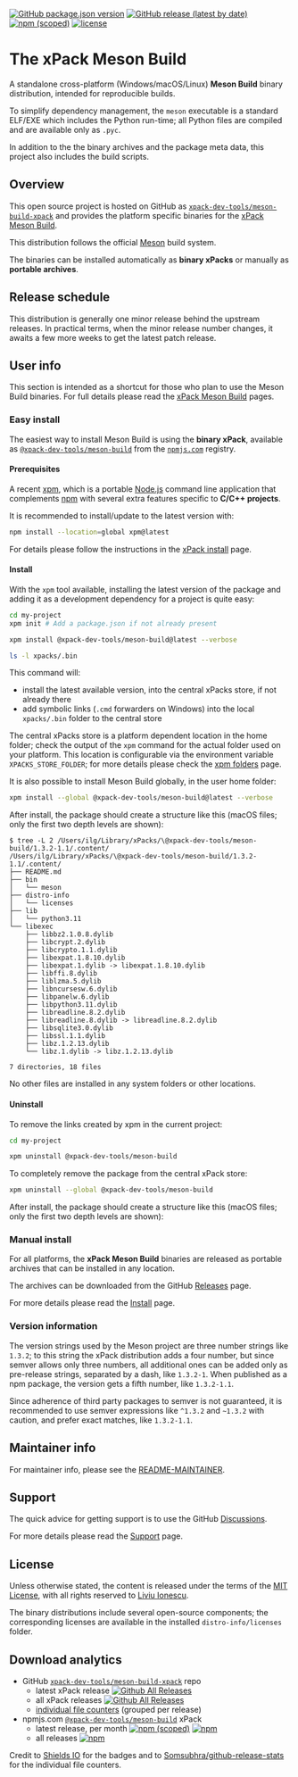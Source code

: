 [![GitHub package.json version](https://img.shields.io/github/package-json/v/xpack-dev-tools/meson-build-xpack)](https://github.com/xpack-dev-tools/meson-build-xpack/blob/xpack/package.json)
[![GitHub release (latest by date)](https://img.shields.io/github/v/release/xpack-dev-tools/meson-build-xpack)](https://github.com/xpack-dev-tools/meson-build-xpack/releases/)
[![npm (scoped)](https://img.shields.io/npm/v/@xpack-dev-tools/meson-build.svg?color=blue)](https://www.npmjs.com/package/@xpack-dev-tools/meson-build/)
[![license](https://img.shields.io/github/license/xpack-dev-tools/meson-build-xpack)](https://github.com/xpack-dev-tools/meson-build-xpack/blob/xpack/LICENSE)

# The xPack Meson Build

A standalone cross-platform (Windows/macOS/Linux) **Meson Build**
binary distribution, intended for reproducible builds.

To simplify dependency management, the `meson` executable is a
standard ELF/EXE which includes the Python run-time; all Python
files are compiled and are available only as `.pyc`.

In addition to the the binary archives and the package meta data,
this project also includes the build scripts.

## Overview

This open source project is hosted on GitHub as
[`xpack-dev-tools/meson-build-xpack`](https://github.com/xpack-dev-tools/meson-build-xpack)
and provides the platform specific binaries for the
[xPack Meson Build](https://xpack.github.io/meson-build/).

This distribution follows the official [Meson](https://mesonbuild.com) build system.

The binaries can be installed automatically as **binary xPacks** or manually as
**portable archives**.

## Release schedule

This distribution is generally one minor release behind the upstream releases.
In practical terms, when the minor release number changes, it awaits a few
more weeks to get the latest patch release.

## User info

This section is intended as a shortcut for those who plan
to use the Meson Build binaries. For full details please read the
[xPack Meson Build](https://xpack.github.io/meson-build/) pages.

### Easy install

The easiest way to install Meson Build is using the **binary xPack**, available as
[`@xpack-dev-tools/meson-build`](https://www.npmjs.com/package/@xpack-dev-tools/meson-build)
from the [`npmjs.com`](https://www.npmjs.com) registry.

#### Prerequisites

A recent [xpm](https://xpack.github.io/xpm/),
which is a portable [Node.js](https://nodejs.org/) command line application
that complements [npm](https://docs.npmjs.com)
with several extra features specific to
**C/C++ projects**.

It is recommended to install/update to the latest version with:

```sh
npm install --location=global xpm@latest
```

For details please follow the instructions in the
[xPack install](https://xpack.github.io/install/) page.

#### Install

With the `xpm` tool available, installing
the latest version of the package and adding it as
a development dependency for a project is quite easy:

```sh
cd my-project
xpm init # Add a package.json if not already present

xpm install @xpack-dev-tools/meson-build@latest --verbose

ls -l xpacks/.bin
```

This command will:

- install the latest available version,
into the central xPacks store, if not already there
- add symbolic links (`.cmd` forwarders on Windows) into
the local `xpacks/.bin` folder to the central store

The central xPacks store is a platform dependent
location in the home folder;
check the output of the `xpm` command for the actual
folder used on your platform.
This location is configurable via the environment variable
`XPACKS_STORE_FOLDER`; for more details please check the
[xpm folders](https://xpack.github.io/xpm/folders/) page.

It is also possible to install Meson Build globally, in the user home folder:

```sh
xpm install --global @xpack-dev-tools/meson-build@latest --verbose
```

After install, the package should create a structure like this (macOS files;
only the first two depth levels are shown):

```console
$ tree -L 2 /Users/ilg/Library/xPacks/\@xpack-dev-tools/meson-build/1.3.2-1.1/.content/
/Users/ilg/Library/xPacks/\@xpack-dev-tools/meson-build/1.3.2-1.1/.content/
├── README.md
├── bin
│   └── meson
├── distro-info
│   └── licenses
├── lib
│   └── python3.11
└── libexec
    ├── libbz2.1.0.8.dylib
    ├── libcrypt.2.dylib
    ├── libcrypto.1.1.dylib
    ├── libexpat.1.8.10.dylib
    ├── libexpat.1.dylib -> libexpat.1.8.10.dylib
    ├── libffi.8.dylib
    ├── liblzma.5.dylib
    ├── libncursesw.6.dylib
    ├── libpanelw.6.dylib
    ├── libpython3.11.dylib
    ├── libreadline.8.2.dylib
    ├── libreadline.8.dylib -> libreadline.8.2.dylib
    ├── libsqlite3.0.dylib
    ├── libssl.1.1.dylib
    ├── libz.1.2.13.dylib
    └── libz.1.dylib -> libz.1.2.13.dylib

7 directories, 18 files
```

No other files are installed in any system folders or other locations.

#### Uninstall

To remove the links created by xpm in the current project:

```sh
cd my-project

xpm uninstall @xpack-dev-tools/meson-build
```

To completely remove the package from the central xPack store:

```sh
xpm uninstall --global @xpack-dev-tools/meson-build
```

After install, the package should create a structure like this (macOS files;
only the first two depth levels are shown):

### Manual install

For all platforms, the **xPack Meson Build**
binaries are released as portable
archives that can be installed in any location.

The archives can be downloaded from the
GitHub [Releases](https://github.com/xpack-dev-tools/meson-build-xpack/releases/)
page.

For more details please read the
[Install](https://xpack.github.io/meson-build/install/) page.

### Version information

The version strings used by the Meson project are three number strings
like `1.3.2`; to this string the xPack distribution adds a four number,
but since semver allows only three numbers, all additional ones can
be added only as pre-release strings, separated by a dash,
like `1.3.2-1`. When published as a npm package, the version gets
a fifth number, like `1.3.2-1.1`.

Since adherence of third party packages to semver is not guaranteed,
it is recommended to use semver expressions like `^1.3.2` and `~1.3.2`
with caution, and prefer exact matches, like `1.3.2-1.1`.

## Maintainer info

For maintainer info, please see the
[README-MAINTAINER](https://github.com/xpack-dev-tools/meson-build-xpack/blob/xpack/README-MAINTAINER.md).

## Support

The quick advice for getting support is to use the GitHub
[Discussions](https://github.com/xpack-dev-tools/meson-build-xpack/discussions/).

For more details please read the
[Support](https://xpack.github.io/meson-build/support/) page.

## License

Unless otherwise stated, the content is released under the terms of the
[MIT License](https://opensource.org/licenses/mit/),
with all rights reserved to
[Liviu Ionescu](https://github.com/ilg-ul).

The binary distributions include several open-source components; the
corresponding licenses are available in the installed
`distro-info/licenses` folder.

## Download analytics

- GitHub [`xpack-dev-tools/meson-build-xpack`](https://github.com/xpack-dev-tools/meson-build-xpack/) repo
  - latest xPack release
[![Github All Releases](https://img.shields.io/github/downloads/xpack-dev-tools/meson-build-xpack/latest/total.svg)](https://github.com/xpack-dev-tools/meson-build-xpack/releases/)
  - all xPack releases [![Github All Releases](https://img.shields.io/github/downloads/xpack-dev-tools/meson-build-xpack/total.svg)](https://github.com/xpack-dev-tools/meson-build-xpack/releases/)
  - [individual file counters](https://somsubhra.github.io/github-release-stats/?username=xpack-dev-tools&repository=meson-build-xpack) (grouped per release)
- npmjs.com [`@xpack-dev-tools/meson-build`](https://www.npmjs.com/package/@xpack-dev-tools/meson-build/) xPack
  - latest release, per month
[![npm (scoped)](https://img.shields.io/npm/v/@xpack-dev-tools/meson-build.svg)](https://www.npmjs.com/package/@xpack-dev-tools/meson-build/)
[![npm](https://img.shields.io/npm/dm/@xpack-dev-tools/meson-build.svg)](https://www.npmjs.com/package/@xpack-dev-tools/meson-build/)
  - all releases [![npm](https://img.shields.io/npm/dt/@xpack-dev-tools/meson-build.svg)](https://www.npmjs.com/package/@xpack-dev-tools/meson-build/)

Credit to [Shields IO](https://shields.io) for the badges and to
[Somsubhra/github-release-stats](https://github.com/Somsubhra/github-release-stats)
for the individual file counters.
